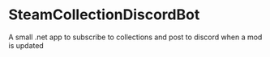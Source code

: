 # SteamCollectionDiscordBot
A small .net app to subscribe to collections and post to discord when a mod is updated
